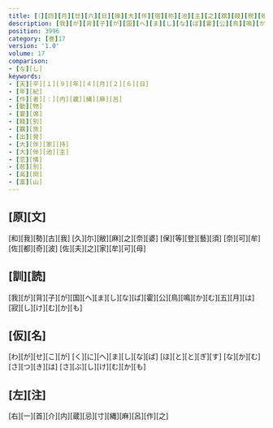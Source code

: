 ```yaml
---
title: [（][四][月][廿][六][日][掾][大][伴][宿][祢][池][主][之][舘][餞][税][帳][使][守][大][伴][宿][祢][家][持][宴][歌][并][古][歌][四][首][）]
description: [我][が][背][子][が][国][へ][ま][し][な][ば][霍][公][鳥][鳴][か][む][五][月][は][寂][し][け][む][か][も]
position: 3996
category: [巻]17
version: '1.0'
volume: 17
comparison:
- [な][し]
keywords:
- [天][平][１][９][年][４][月][２][６][日]
- [年][紀]
- [作][者][：][内][蔵][縄][麻][呂]
- [動][物]
- [宴][席]
- [餞][別]
- [羈][旅]
- [出][発]
- [大][伴][家][持]
- [大][伴][池][主]
- [恋][情]
- [悲][別]
- [高][岡]
- [富][山]
---
```


## [原][文]

[和][我][勢][古][我] [久][尓][敝][麻][之][奈][婆] [保][等][登][藝][須] [奈][可][牟][佐][都][奇][波] [佐][夫][之][家][牟][可][母]

## [訓][読]

[我][が][背][子][が][国][へ][ま][し][な][ば][霍][公][鳥][鳴][か][む][五][月][は][寂][し][け][む][か][も]

## [仮][名]

[わ][が][せ][こ][が] [く][に][へ][ま][し][な][ば] [ほ][と][と][ぎ][す] [な][か][む][さ][つ][き][は] [さ][ぶ][し][け][む][か][も]

## [左][注]

[右][一][首][介][内][蔵][忌][寸][縄][麻][呂][作][之]
